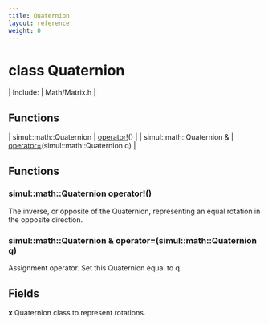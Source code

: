 ```yaml
---
title: Quaternion
layout: reference
weight: 0
---
```

class Quaternion
===

| Include: | Math/Matrix.h |



Functions
---

| simul::math::Quaternion | [operator!](#operator!)() |
| simul::math::Quaternion  & | [operator=](#operator=)(simul::math::Quaternion q) |


Functions
---

### <a name="operator!"/>simul::math::Quaternion operator!()
The inverse, or opposite of the Quaternion, representing an equal rotation
in the opposite direction.

### <a name="operator="/>simul::math::Quaternion  & operator=(simul::math::Quaternion q)
Assignment operator. Set this Quaternion equal to q.

Fields
---

**x**  Quaternion class to represent rotations.
